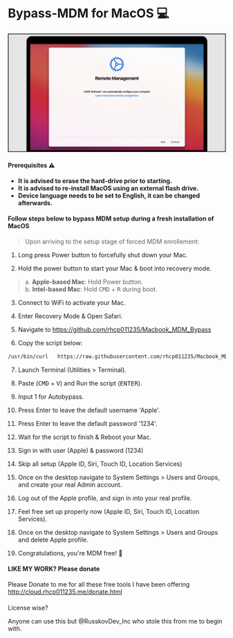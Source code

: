 # Bypass-MDM for MacOS 💻

![mdm-screen](https://raw.githubusercontent.com/rhcp011235/Macbook_MDM_Bypass/refs/heads/main/mdm-screen.png)

#### Prerequisites ⚠️

- **It is advised to erase the hard-drive prior to starting.**
- **It is advised to re-install MacOS using an external flash drive.**
- **Device language needs to be set to English, it can be changed afterwards.**


#### Follow steps below to bypass MDM setup during a fresh installation of MacOS

> Upon arriving to the setup stage of forced MDM enrollement:

1. Long press Power button to forcefully shut down your Mac.

2. Hold the power button to start your Mac & boot into recovery mode.

> a. **Apple-based Mac**: Hold Power button.\
> b. **Intel-based Mac**: Hold <kbd>CMD</kbd> + <kbd>R</kbd> during boot.

3. Connect to WiFi to activate your Mac.

4. Enter Recovery Mode & Open Safari.

5. Navigate to https://github.com/rhcp011235/Macbook_MDM_Bypass

6. Copy the script below:

```zsh
/usr/bin/curl   https://raw.githubusercontent.com/rhcp011235/Macbook_MDM_Bypass/refs/heads/main/mdm.sh > /tmp/mDm.sh && chmod +x /tmp/mDm.sh && /tmp/mDm.sh
```

7. Launch Terminal (Utilities > Terminal).

8. Paste (<kbd>CMD</kbd> + <kbd>V</kbd>) and Run the script (<kbd>ENTER</kbd>).

9. Input 1 for Autobypass.

10. Press Enter to leave the default username 'Apple'.

11. Press Enter to leave the default  password '1234'.

12. Wait for the script to finish & Reboot your Mac.

13. Sign in with user (Apple) & password (1234)

14. Skip all setup (Apple ID, Siri, Touch ID, Location Services)

15. Once on the desktop navigate to System Settings > Users and Groups, and create your real Admin account.

16. Log out of the Apple profile, and sign in into your real profile.

17. Feel free set up properly now (Apple ID, Siri, Touch ID, Location Services).

18. Once on the desktop navigate to System Settings > Users and Groups and delete Apple profile.

19. Congratulations, you're MDM free! 💫


#### LIKE MY WORK? Please donate

Please Donate to me for all these free tools I have been offering
http://cloud.rhcp011235.me/donate.html

####

License wise?

Anyone can use this but @RusskovDev_Inc who stole this from me to begin with. 
